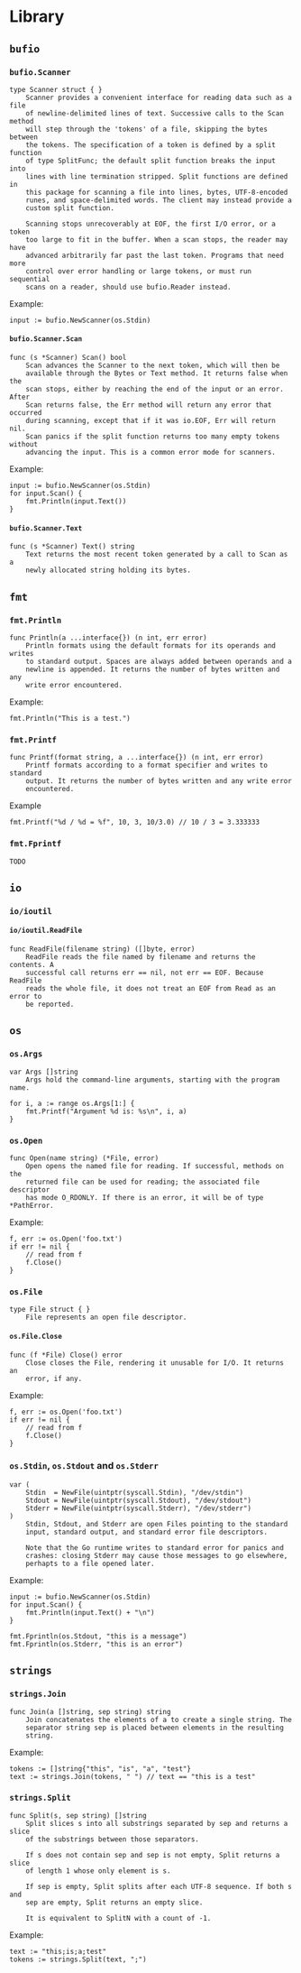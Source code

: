 # Library

## `bufio`

### `bufio.Scanner`

    type Scanner struct { }
        Scanner provides a convenient interface for reading data such as a file
        of newline-delimited lines of text. Successive calls to the Scan method
        will step through the 'tokens' of a file, skipping the bytes between
        the tokens. The specification of a token is defined by a split function
        of type SplitFunc; the default split function breaks the input into
        lines with line termination stripped. Split functions are defined in
        this package for scanning a file into lines, bytes, UTF-8-encoded
        runes, and space-delimited words. The client may instead provide a
        custom split function.

        Scanning stops unrecoverably at EOF, the first I/O error, or a token
        too large to fit in the buffer. When a scan stops, the reader may have
        advanced arbitrarily far past the last token. Programs that need more
        control over error handling or large tokens, or must run sequential
        scans on a reader, should use bufio.Reader instead.

Example:

    input := bufio.NewScanner(os.Stdin)

#### `bufio.Scanner.Scan`

    func (s *Scanner) Scan() bool
        Scan advances the Scanner to the next token, which will then be
        available through the Bytes or Text method. It returns false when the
        scan stops, either by reaching the end of the input or an error. After
        Scan returns false, the Err method will return any error that occurred
        during scanning, except that if it was io.EOF, Err will return nil.
        Scan panics if the split function returns too many empty tokens without
        advancing the input. This is a common error mode for scanners.

Example:

    input := bufio.NewScanner(os.Stdin)
    for input.Scan() {
        fmt.Println(input.Text())
    }

#### `bufio.Scanner.Text`

    func (s *Scanner) Text() string
        Text returns the most recent token generated by a call to Scan as a
        newly allocated string holding its bytes.

## `fmt`

### `fmt.Println`

    func Println(a ...interface{}) (n int, err error)
        Println formats using the default formats for its operands and writes
        to standard output. Spaces are always added between operands and a
        newline is appended. It returns the number of bytes written and any
        write error encountered.

Example:

    fmt.Println("This is a test.")

### `fmt.Printf`

    func Printf(format string, a ...interface{}) (n int, err error)
        Printf formats according to a format specifier and writes to standard
        output. It returns the number of bytes written and any write error
        encountered.

Example

    fmt.Printf("%d / %d = %f", 10, 3, 10/3.0) // 10 / 3 = 3.333333

### `fmt.Fprintf`

    TODO

## `io`

### `io/ioutil`

#### `io/ioutil.ReadFile`

    func ReadFile(filename string) ([]byte, error)
        ReadFile reads the file named by filename and returns the contents. A
        successful call returns err == nil, not err == EOF. Because ReadFile
        reads the whole file, it does not treat an EOF from Read as an error to
        be reported.

## `os`

### `os.Args`

    var Args []string
        Args hold the command-line arguments, starting with the program name.

    for i, a := range os.Args[1:] {
        fmt.Printf("Argument %d is: %s\n", i, a)
    }

### `os.Open`

    func Open(name string) (*File, error)
        Open opens the named file for reading. If successful, methods on the
        returned file can be used for reading; the associated file descriptor
        has mode O_RDONLY. If there is an error, it will be of type *PathError.

Example:

    f, err := os.Open('foo.txt')
    if err != nil {
        // read from f
        f.Close()
    }


### `os.File`

    type File struct { }
        File represents an open file descriptor.

#### `os.File.Close`

    func (f *File) Close() error
        Close closes the File, rendering it unusable for I/O. It returns an
        error, if any.

Example:

    f, err := os.Open('foo.txt')
    if err != nil {
        // read from f
        f.Close()
    }

### `os.Stdin`, `os.Stdout` and `os.Stderr`

    var (
        Stdin  = NewFile(uintptr(syscall.Stdin), "/dev/stdin")
        Stdout = NewFile(uintptr(syscall.Stdout), "/dev/stdout")
        Stderr = NewFile(uintptr(syscall.Stderr), "/dev/stderr")
    )
        Stdin, Stdout, and Stderr are open Files pointing to the standard
        input, standard output, and standard error file descriptors.

        Note that the Go runtime writes to standard error for panics and
        crashes: closing Stderr may cause those messages to go elsewhere,
        perhapts to a file opened later.

Example:

    input := bufio.NewScanner(os.Stdin)
    for input.Scan() {
        fmt.Println(input.Text() + "\n")
    }

    fmt.Fprintln(os.Stdout, "this is a message")
    fmt.Fprintln(os.Stderr, "this is an error")

## `strings`

### `strings.Join`

    func Join(a []string, sep string) string
        Join concatenates the elements of a to create a single string. The
        separator string sep is placed between elements in the resulting
        string.

Example:

    tokens := []string{"this", "is", "a", "test"}
    text := strings.Join(tokens, " ") // text == "this is a test"

### `strings.Split`

    func Split(s, sep string) []string
        Split slices s into all substrings separated by sep and returns a slice
        of the substrings between those separators.

        If s does not contain sep and sep is not empty, Split returns a slice
        of length 1 whose only element is s.

        If sep is empty, Split splits after each UTF-8 sequence. If both s and
        sep are empty, Split returns an empty slice.

        It is equivalent to SplitN with a count of -1.

Example:

    text := "this;is;a;test"
    tokens := strings.Split(text, ";")

